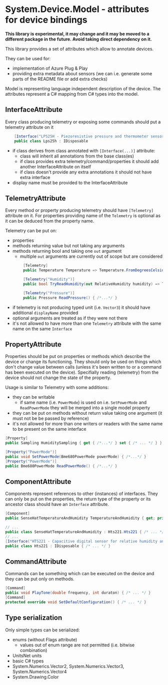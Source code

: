 # System.Device.Model - attributes for device bindings

**This library is experimental, it may change and it may be moved to a different package in the future. Avoid taking direct dependency on it.**

This library provides a set of attributes which allow to annotate devices.

They can be used for:

- implementation of Azure Plug & Play
- providing extra metadata about sensors (we can i.e. generate some parts of the README file or add extra checks)

Model is representing language independent description of the device. The attributes represent a C# mapping from C# types into the model.

## InterfaceAttribute

Every class producing telemetry or exposing some commands should put a telemetry attribute on it

```csharp
    [Interface("LPS25H - Piezoresistive pressure and thermometer sensor")]
    public class Lps25h : IDisposable
```

- if class derives from class annotated with `[Interface(...)]` attribute:
  - class will inherit all annotations from the base class(es)
  - if class provides extra telemetry/command/properties it should add another InterfaceAttribute on itself
  - if class doesn't provide any extra annotations it should not have extra interface
- display name must be provided to the InterfaceAttribute

## TelemetryAttribute

Every method or property producing telemetry should have `[Telemetry]` attribute on it.
For properties providing name of the `Telemetry` is optional as it can be deduced from the property name.

Telemetry can be put on:

- properties
- methods returning value but not taking any arguments
- methods returning bool and taking one `out` argument
  - multiple `out` arguments are currently out of scope but are considered

```csharp
        [Telemetry]
        public Temperature Temperature => Temperature.FromDegreesCelsius(42.5f + ReadInt16(Register.Temperature) / 480f);

        [Telemetry("Humidity")]
        public bool TryReadHumidity(out RelativeHumidity humidity) => TryReadHumidityCore(out humidity);

        [Telemetry("Pressure")]
        public Pressure ReadPressure() { /*...*/ }
```

- if telemetry is not producing typed unit (i.e. `Vector3`) it should have additional `displayName` provided
- optional arguments are treated as if they were not there
- it's not allowed to have more than one `Telemetry` attribute with the same name on the same `Interface`

## PropertyAttribute

Properties should be put on properties or methods which describe the device or change its functioning.
They should only be used on things which don't change value between calls (unless it's been written to or a command has been executed on the device).
Specifially reading (telemetry) from the device should not change the state of the property.

Usage is similar to Telemetry with some additions:

- they can be writable
  - if same name (i.e. `PowerMode`) is used on i.e. `SetPowerMode` and `ReadPowerMode` they will be merged into a single model property
- they can be put on methods without return value taking one argument (it must not be be passed by reference)
- it's not allowed for more than one writers or readers with the same name to be present on the same interface

```csharp
[Property]
public Sampling HumiditySampling { get { /*...*/ } set { /* ... */ } }

[Property("PowerMode")]
public void SetPowerMode(Bme680PowerMode powerMode) { /*...*/ }
[Property("PowerMode")]
public Bme680PowerMode ReadPowerMode() { /*...*/ }
```

## ComponentAttribute

Components represent references to other (instances) of interfaces.
They can only be put on the properties, the return type of the property or its ancestor class should have an `Interface` attribute.

```csharp
[Component]
public SenseHatTemperatureAndHumidity TemperatureAndHumidity { get; private set; }

// ...
public class SenseHatTemperatureAndHumidity : Hts221.Hts221 { /* ... */ }
// ...
[Interface("HTS221 - Capacitive digital sensor for relative humidity and temperature")]
public class Hts221 : IDisposable { /* ... */ }
```

## CommandAttribute

Commands can be something which can be executed on the device and they can be put only on methods.

```csharp
[Command]
public void PlayTone(double frequency, int duraton) { /* ... */ }
[Command]
protected override void SetDefaultConfiguration() { /* ... */ }
```

## Type serialization

Only simple types can be serialized:

- enums (without Flags attribute)
  - values out of enum range are not permitted (i.e. bitwise combination)
- UnitsNet units
- basic C# types
- System.Numerics.Vector2, System.Numerics.Vector3, System.Numerics.Vector4
- System.Drawing.Color
